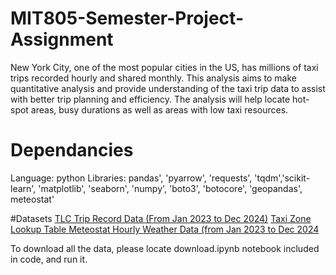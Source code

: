 # MIT805-Semester-Project-Assignment
New York City, one of the most popular cities in the US, has millions of taxi trips recorded hourly and shared monthly. This analysis aims to make quantitative analysis and provide understanding of the taxi trip data to assist with better trip planning and efficiency. The analysis will help locate hot-spot areas, busy durations as well as areas with low taxi resources.

# Dependancies
Language: python
Libraries: pandas', 'pyarrow', 'requests', 'tqdm','scikit-learn', 'matplotlib', 
            'seaborn', 'numpy', 'boto3', 'botocore', 'geopandas', meteostat'

#Datasets
[TLC Trip Record Data (From Jan 2023 to Dec 2024)](https://www.nyc.gov/site/tlc/about/tlc-trip-record-data.page)
[Taxi Zone Lookup Table ](https://d37ci6vzurychx.cloudfront.net/misc/taxi_zone_lookup.csv)
[Meteostat Hourly Weather Data (from Jan 2023 to Dec 2024](https://dev.meteostat.net/python/hourly.html#example)

To download all the data, please locate download.ipynb notebook included in code, and run it.


